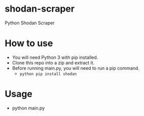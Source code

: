 # shodan-scraper
Python Shodan Scraper

# How to use
- You will need Python 3 with pip installed.
- Clone this repo into a zip and extract it.
- Before running main.py, you will need to run a pip command.
  - ```python pip install shodan```

# Usage
- python main.py
